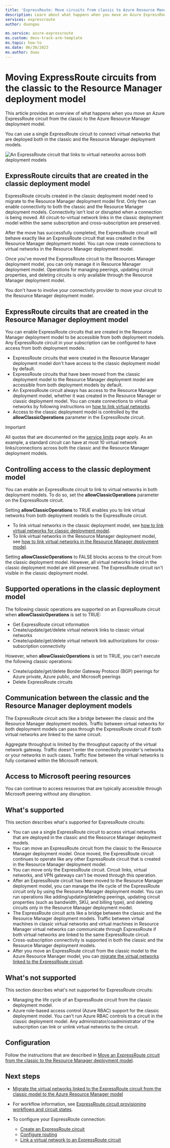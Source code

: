 ```yaml
---
title: 'ExpressRoute: Move circuits from classic to Azure Resource Manager'
description: Learn about what happens when you move an Azure ExpressRoute circuit from the classic to the Azure Resource Manager deployment model.
services: expressroute
author: duongau

ms.service: azure-expressroute
ms.custom: devx-track-arm-template
ms.topic: how-to
ms.date: 06/30/2023
ms.author: duau
---
```


# Moving ExpressRoute circuits from the classic to the Resource Manager deployment model

This article provides an overview of what happens when you move an Azure ExpressRoute circuit from the classic to the Azure Resource Manager deployment model.

You can use a single ExpressRoute circuit to connect virtual networks that are deployed both in the classic and the Resource Manager deployment models.

![An ExpressRoute circuit that links to virtual networks across both deployment models](./media/expressroute-move/expressroute-move-1.png)

## ExpressRoute circuits that are created in the classic deployment model

ExpressRoute circuits created in the classic deployment model need to migrate to the Resource Manager deployment model first. Only then can enable connectivity to both the classic and the Resource Manager deployment models. Connectivity isn't lost or disrupted when a connection is being moved. All circuit-to-virtual network links in the classic deployment model within the same subscription and cross-subscription are preserved.

After the move has successfully completed, the ExpressRoute circuit will behave exactly like an ExpressRoute circuit that was created in the Resource Manager deployment model. You can now create connections to virtual networks in the Resource Manager deployment model.

Once you've moved the ExpressRoute circuit to the Resources Manager deployment model, you can only manage it in Resource Manager deployment model. Operations for managing peerings, updating circuit properties, and deleting circuits is only available through the Resource Manager deployment model.

You don't have to involve your connectivity provider to move your circuit to the Resource Manager deployment model.

## ExpressRoute circuits that are created in the Resource Manager deployment model

You can enable ExpressRoute circuits that are created in the Resource Manager deployment model to be accessible from both deployment models. Any ExpressRoute circuit in your subscription can be configured to have access from both deployment models.

* ExpressRoute circuits that were created in the Resource Manager deployment model don't have access to the classic deployment model by default.
* ExpressRoute circuits that have been moved from the classic deployment model to the Resource Manager deployment model are accessible from both deployment models by default.
* An ExpressRoute circuit always has access to the Resource Manager deployment model, whether it was created in the Resource Manager or classic deployment model. You can create connections to virtual networks by following instructions on [how to link virtual networks](expressroute-howto-linkvnet-arm.md).
* Access to the classic deployment model is controlled by the **allowClassicOperations** parameter in the ExpressRoute circuit.

> [!IMPORTANT]
> All quotas that are documented on the [service limits](../azure-resource-manager/management/azure-subscription-service-limits.md) page apply. As an example, a standard circuit can have at most 10 virtual network links/connections across both the classic and the Resource Manager deployment models.
> 

## Controlling access to the classic deployment model

You can enable an ExpressRoute circuit to link to virtual networks in both deployment models. To do so, set the **allowClassicOperations** parameter on the ExpressRoute circuit.

Setting **allowClassicOperations** to TRUE enables you to link virtual networks from both deployment models to the ExpressRoute circuit. 
* To link virtual networks in the classic deployment model, see [how to link virtual networks for classic deployment model](expressroute-howto-linkvnet-classic.md).
* To link virtual networks in the Resource Manager deployment model, see [how to link virtual networks in the Resource Manager deployment model](expressroute-howto-linkvnet-arm.md).

Setting **allowClassicOperations** to FALSE blocks access to the circuit from the classic deployment model. However, all virtual networks linked in the classic deployment model are still preserved. The ExpressRoute circuit isn't visible in the classic deployment model.

## Supported operations in the classic deployment model

The following classic operations are supported on an ExpressRoute circuit when **allowClassicOperations** is set to TRUE:

* Get ExpressRoute circuit information
* Create/update/get/delete virtual network links to classic virtual networks
* Create/update/get/delete virtual network link authorizations for cross-subscription connectivity

However, when **allowClassicOperations** is set to TRUE, you can't execute the following classic operations:

* Create/update/get/delete Border Gateway Protocol (BGP) peerings for Azure private, Azure public, and Microsoft peerings
* Delete ExpressRoute circuits

## Communication between the classic and the Resource Manager deployment models

The ExpressRoute circuit acts like a bridge between the classic and the Resource Manager deployment models. Traffic between virtual networks for both deployment models can pass through the ExpressRoute circuit if both virtual networks are linked to the same circuit.

Aggregate throughput is limited by the throughput capacity of the virtual network gateway. Traffic doesn't enter the connectivity provider's networks or your networks in such cases. Traffic flow between the virtual networks is fully contained within the Microsoft network.

## Access to Microsoft peering resources

You can continue to access resources that are typically accessible through Microsoft peering without any disruption.  

## What's supported

This section describes what's supported for ExpressRoute circuits:

* You can use a single ExpressRoute circuit to access virtual networks that are deployed in the classic and the Resource Manager deployment models.
* You can move an ExpressRoute circuit from the classic to the Resource Manager deployment model. Once moved, the ExpressRoute circuit continues to operate like any other ExpressRoute circuit that is created in the Resource Manager deployment model.
* You can move only the ExpressRoute circuit. Circuit links, virtual networks, and VPN gateways can't be moved through this operation.
* After an ExpressRoute circuit has been moved to the Resource Manager deployment model, you can manage the life cycle of the ExpressRoute circuit only by using the Resource Manager deployment model. You can run operations like adding/updating/deleting peerings, updating circuit properties (such as bandwidth, SKU, and billing type), and deleting circuits only in the Resource Manager deployment model.
* The ExpressRoute circuit acts like a bridge between the classic and the Resource Manager deployment models. Traffic between virtual machines in classic virtual networks and virtual machines in Resource Manager virtual networks can communicate through ExpressRoute if both virtual networks are linked to the same ExpressRoute circuit.
* Cross-subscription connectivity is supported in both the classic and the Resource Manager deployment models.
* After you move an ExpressRoute circuit from the classic model to the Azure Resource Manager model, you can [migrate the virtual networks linked to the ExpressRoute circuit](expressroute-migration-classic-resource-manager.md).

## What's not supported

This section describes what's not supported for ExpressRoute circuits:

* Managing the life cycle of an ExpressRoute circuit from the classic deployment model.
* Azure role-based access control (Azure RBAC) support for the classic deployment model. You can't run Azure RBAC controls to a circuit in the classic deployment model. Any administrator/coadministrator of the subscription can link or unlink virtual networks to the circuit.

## Configuration

Follow the instructions that are described in [Move an ExpressRoute circuit from the classic to the Resource Manager deployment model](expressroute-howto-move-arm.md).

## Next steps

* [Migrate the virtual networks linked to the ExpressRoute circuit from the classic model to the Azure Resource Manager model](expressroute-migration-classic-resource-manager.md)
* For workflow information, see [ExpressRoute circuit provisioning workflows and circuit states](expressroute-workflows.md).
* To configure your ExpressRoute connection:
  
  * [Create an ExpressRoute circuit](expressroute-howto-circuit-arm.md)
  * [Configure routing](expressroute-howto-routing-arm.md)
  * [Link a virtual network to an ExpressRoute circuit](expressroute-howto-linkvnet-arm.md)
